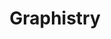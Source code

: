 ---
blog: https://graphistry.com/blog
codehost: https://github.com/graphistry
linkedin: https://linkedin.com/company/graphistry
logohandle: graphistry
sort: graphistry
title: Graphistry
twitter: https://x.com/Graphistry
website: https://www.graphistry.com/
---